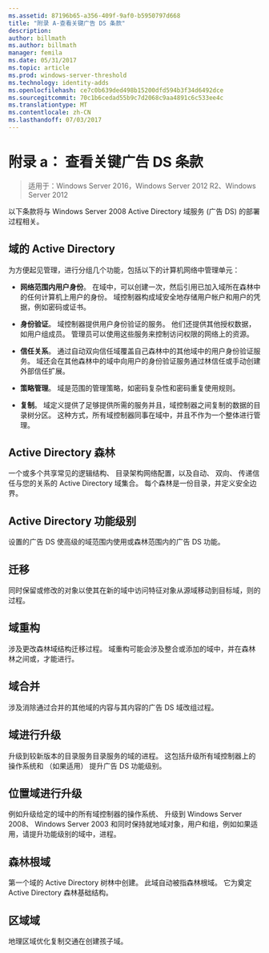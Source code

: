 ```yaml
---
ms.assetid: 87196b65-a356-409f-9af0-b5950797d668
title: "附录 A-查看关键广告 DS 条款"
description: 
author: billmath
ms.author: billmath
manager: femila
ms.date: 05/31/2017
ms.topic: article
ms.prod: windows-server-threshold
ms.technology: identity-adds
ms.openlocfilehash: ce7c0b639ded498b15200dfd594b3f34d6492dce
ms.sourcegitcommit: 70c1b6cedad55b9c7d2068c9aa4891c6c533ee4c
ms.translationtype: MT
ms.contentlocale: zh-CN
ms.lasthandoff: 07/03/2017
---
```

# <a name="appendix-a-reviewing-key-ad-ds-terms"></a>附录 a： 查看关键广告 DS 条款

>适用于：Windows Server 2016，Windows Server 2012 R2、Windows Server 2012

以下条款将与 Windows Server 2008 Active Directory 域服务 (广告 DS) 的部署过程相关。  
  
## <a name="active-directory-domain"></a>域的 Active Directory  
为方便起见管理，进行分组几个功能，包括以下的计算机网络中管理单元：  
  
-   **网络范围内用户身份**。 在域中，可以创建一次，然后引用已加入域所在森林中的任何计算机上用户的身份。 域控制器构成域安全地存储用户帐户和用户的凭据，例如密码或证书。  
  
-   **身份验证**。 域控制器提供用户身份验证的服务。 他们还提供其他授权数据，如用户组成员。 管理员可以使用这些服务来控制访问权限的网络上的资源。  
  
-   **信任关系**。 通过自动双向信任域覆盖自己森林中的其他域中的用户身份验证服务。 域还会在其他森林中的域中向用户的身份验证服务通过林信任或手动创建外部信任扩展。  
  
-   **策略管理**。 域是范围的管理策略，如密码复杂性和密码重复使用规则。  
  
-   **复制**。 域定义提供了足够提供所需的服务并且，域控制器之间复制的数据的目录树分区。 这种方式，所有域控制器同事在域中，并且不作为一个整体进行管理。  
  
## <a name="active-directory-forest"></a>Active Directory 森林  
一个或多个共享常见的逻辑结构、 目录架构网络配置，以及自动、 双向、 传递信任与您的关系的 Active Directory 域集合。 每个森林是一份目录，并定义安全边界。  
  
## <a name="active-directory-functional-level"></a>Active Directory 功能级别  
设置的广告 DS 使高级的域范围内使用或森林范围内的广告 DS 功能。  
  
## <a name="migration"></a>迁移  
同时保留或修改的对象以使其在新的域中访问特征对象从源域移动到目标域，则的过程。  
  
## <a name="domain-restructure"></a>域重构  
涉及更改森林域结构迁移过程。 域重构可能会涉及整合或添加的域中，并在森林林之间或，才能进行。  
  
## <a name="domain-consolidation"></a>域合并  
涉及消除通过合并的其他域的内容与其内容的广告 DS 域改组过程。  
  
## <a name="domain-upgrade"></a>域进行升级  
升级到较新版本的目录服务目录服务的域的进程。 这包括升级所有域控制器上的操作系统和 （如果适用） 提升广告 DS 功能级别。  
  
## <a name="in-place-domain-upgrade"></a>位置域进行升级  
例如升级给定的域中的所有域控制器的操作系统、 升级到 Windows Server 2008、 Windows Server 2003 和同时保持就地域对象，用户和组，例如如果适用，请提升功能级别的域中，进程。  
  
## <a name="forest-root-domain"></a>森林根域  
第一个域的 Active Directory 树林中创建。 此域自动被指森林根域。 它为奠定 Active Directory 森林基础结构。  
  
## <a name="regional-domain"></a>区域域  
地理区域优化复制交通在创建孩子域。  
  


